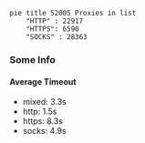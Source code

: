 
```mermaid
pie title 52005 Proxies in list
    "HTTP" : 22917
    "HTTPS": 6590
    "SOCKS" : 28363
```

### Some Info
#### Average Timeout

- mixed: 3.3s
- http: 1.5s
- https: 8.3s
- socks: 4.9s